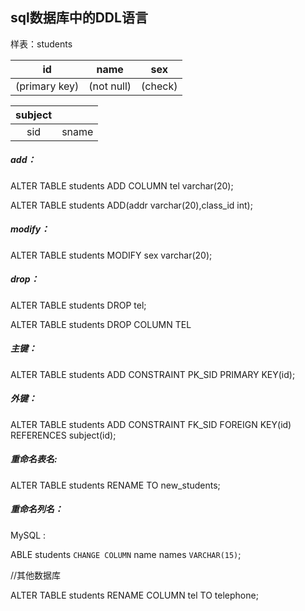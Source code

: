 

## sql数据库中的DDL语言

样表：students

|      id       |    name    |   sex   |
| :-----------: | :--------: | :-----: |
| (primary key) | (not null) | (check) |

| subject |       |
| :-----: | :---: |
|   sid   | sname |

##### add：

ALTER TABLE students ADD COLUMN tel varchar(20);

ALTER TABLE students ADD(addr varchar(20),class_id int);

##### modify：

ALTER TABLE students MODIFY sex varchar(20);

##### drop：

ALTER TABLE students DROP tel;

ALTER TABLE students DROP COLUMN TEL

##### 主键：

ALTER TABLE students ADD CONSTRAINT PK_SID PRIMARY KEY(id);

##### 外键：

ALTER TABLE students ADD CONSTRAINT FK_SID FOREIGN KEY(id) REFERENCES subject(id);

##### 重命名表名:

ALTER TABLE students RENAME TO new_students;

##### 重命名列名：

MySQL :

ABLE students `CHANGE COLUMN` name  names `VARCHAR(15)`;

//其他数据库

ALTER TABLE students RENAME COLUMN tel TO telephone;



